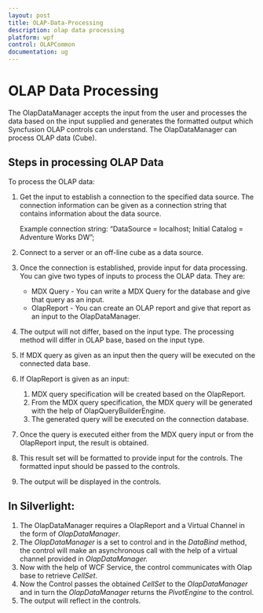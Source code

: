 ```yaml
---
layout: post
title: OLAP-Data-Processing
description: olap data processing
platform: wpf
control: OLAPCommon 
documentation: ug
---
```


# OLAP Data Processing

The OlapDataManager accepts the input from the user and processes the data based on the input supplied and generates the formatted output which Syncfusion OLAP controls can understand. The OlapDataManager can process OLAP data (Cube).

## Steps in processing OLAP Data

To process the OLAP data:

1. Get the input to establish a connection to the specified data source. The connection information can be given as a connection string that contains information about the data source. 

   Example connection string: “DataSource = localhost; Initial Catalog = Adventure Works DW”;

2. Connect to a server or an off-line cube as a data source.
3. Once the connection is established, provide input for data processing. You can give two types of inputs to process the OLAP data. They are:
   * MDX Query - You can write a MDX Query for the database and give that query as an input.
   * OlapReport - You can create an OLAP report and give that report as an input to the OlapDataManager.
4. The output will not differ, based on the input type. The processing method will differ in OLAP base, based on the input type.
5. If MDX query as given as an input then the query will be executed on the connected data base.
6. If OlapReport is given as an input:
   1. MDX query specification will be created based on the OlapReport.
   2. From the MDX query specification, the MDX query will be generated with the help of OlapQueryBuilderEngine. 
   3. The generated query will be executed on the connection database.
7. Once the query is executed either from the MDX query input or from the OlapReport input, the result is obtained.
8. This result set will be formatted to provide input for the controls. The formatted input should be passed to the controls.
9. The output will be displayed in the controls.



## In Silverlight:

1. The OlapDataManager requires a OlapReport and a Virtual Channel in the form of _OlapDataManager_.
2. The _OlapDataManager_ is a set to control and in the _DataBind_ method, the control will make an asynchronous call with the help of a virtual channel provided in _OlapDataManager._
3. Now with the help of WCF Service, the control communicates with Olap base to retrieve _CellSet_.
4. Now the Control passes the obtained _CellSet_ to the _OlapDataManager_ and in turn the _OlapDataManager_ returns the _PivotEngine_ to the control.
5. The output will reflect in the controls.



